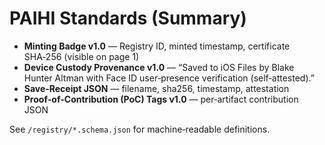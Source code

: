 # PAIHI Standards (Summary)

- **Minting Badge v1.0** — Registry ID, minted timestamp, certificate SHA‑256 (visible on page 1)
- **Device Custody Provenance v1.0** — “Saved to iOS Files by Blake Hunter Altman with Face ID user‑presence verification (self‑attested).”
- **Save‑Receipt JSON** — filename, sha256, timestamp, attestation
- **Proof‑of‑Contribution (PoC) Tags v1.0** — per‑artifact contribution JSON

See `/registry/*.schema.json` for machine‑readable definitions.
